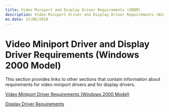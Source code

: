 ```yaml
---
title: Video Miniport and Display Driver Requirements (XDDM)
description: Video Miniport Driver and Display Driver Requirements (Windows 2000 Model)
ms.date: 12/06/2018
---
```


# Video Miniport Driver and Display Driver Requirements (Windows 2000 Model)

This section provides links to other sections that contain information about requirements for video miniport drivers and for display drivers.

[Video Miniport Driver Requirements (Windows 2000 Model)](video-miniport-driver-requirements--windows-2000-model-.md)

[Display Driver Requirements](display-driver-requirements.md)

 

 
